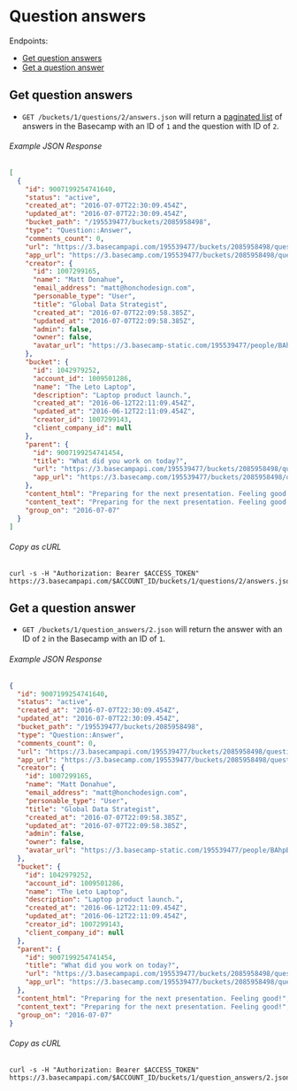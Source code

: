 Question answers
================

Endpoints:

- [Get question answers](#get-question-answers)
- [Get a question answer](#get-a-question-answer)

Get question answers
--------------------

* `GET /buckets/1/questions/2/answers.json` will return a [paginated list][pagination] of answers in the Basecamp with an ID of `1` and the question with ID of `2`.

###### Example JSON Response
<!-- START GET /buckets/1/questions/2/answers.json -->
```json
[
  {
    "id": 9007199254741640,
    "status": "active",
    "created_at": "2016-07-07T22:30:09.454Z",
    "updated_at": "2016-07-07T22:30:09.454Z",
    "bucket_path": "/195539477/buckets/2085958498",
    "type": "Question::Answer",
    "comments_count": 0,
    "url": "https://3.basecampapi.com/195539477/buckets/2085958498/question_answers/9007199254741640.json",
    "app_url": "https://3.basecamp.com/195539477/buckets/2085958498/questions/9007199254741454/answers/2016-07-07#__recording_9007199254741640",
    "creator": {
      "id": 1007299165,
      "name": "Matt Donahue",
      "email_address": "matt@honchodesign.com",
      "personable_type": "User",
      "title": "Global Data Strategist",
      "created_at": "2016-07-07T22:09:58.385Z",
      "updated_at": "2016-07-07T22:09:58.385Z",
      "admin": false,
      "owner": false,
      "avatar_url": "https://3.basecamp-static.com/195539477/people/BAhpBF0qCjw=--21513efb0cf6f64f7a0720b2c56ac6145ae6680c/avatar-64-x4"
    },
    "bucket": {
      "id": 1042979252,
      "account_id": 1009501286,
      "name": "The Leto Laptop",
      "description": "Laptop product launch.",
      "created_at": "2016-06-12T22:11:09.454Z",
      "updated_at": "2016-06-12T22:11:09.454Z",
      "creator_id": 1007299143,
      "client_company_id": null
    },
    "parent": {
      "id": 9007199254741454,
      "title": "What did you work on today?",
      "url": "https://3.basecampapi.com/195539477/buckets/2085958498/questions/9007199254741454.json",
      "app_url": "https://3.basecamp.com/195539477/buckets/2085958498/questions/9007199254741454"
    },
    "content_html": "Preparing for the next presentation. Feeling good!",
    "content_text": "Preparing for the next presentation. Feeling good!",
    "group_on": "2016-07-07"
  }
]
```
<!-- END GET /buckets/1/questions/2/answers.json -->
###### Copy as cURL

``` shell
curl -s -H "Authorization: Bearer $ACCESS_TOKEN" https://3.basecampapi.com/$ACCOUNT_ID/buckets/1/questions/2/answers.json
```

Get a question answer
---------------------

* `GET /buckets/1/question_answers/2.json` will return the answer with an ID of `2` in the Basecamp with an ID of `1`.

###### Example JSON Response
<!-- START GET /buckets/1/question_answers/2.json -->
```json
{
  "id": 9007199254741640,
  "status": "active",
  "created_at": "2016-07-07T22:30:09.454Z",
  "updated_at": "2016-07-07T22:30:09.454Z",
  "bucket_path": "/195539477/buckets/2085958498",
  "type": "Question::Answer",
  "comments_count": 0,
  "url": "https://3.basecampapi.com/195539477/buckets/2085958498/question_answers/9007199254741640.json",
  "app_url": "https://3.basecamp.com/195539477/buckets/2085958498/questions/9007199254741454/answers/2016-07-07#__recording_9007199254741640",
  "creator": {
    "id": 1007299165,
    "name": "Matt Donahue",
    "email_address": "matt@honchodesign.com",
    "personable_type": "User",
    "title": "Global Data Strategist",
    "created_at": "2016-07-07T22:09:58.385Z",
    "updated_at": "2016-07-07T22:09:58.385Z",
    "admin": false,
    "owner": false,
    "avatar_url": "https://3.basecamp-static.com/195539477/people/BAhpBF0qCjw=--21513efb0cf6f64f7a0720b2c56ac6145ae6680c/avatar-64-x4"
  },
  "bucket": {
    "id": 1042979252,
    "account_id": 1009501286,
    "name": "The Leto Laptop",
    "description": "Laptop product launch.",
    "created_at": "2016-06-12T22:11:09.454Z",
    "updated_at": "2016-06-12T22:11:09.454Z",
    "creator_id": 1007299143,
    "client_company_id": null
  },
  "parent": {
    "id": 9007199254741454,
    "title": "What did you work on today?",
    "url": "https://3.basecampapi.com/195539477/buckets/2085958498/questions/9007199254741454.json",
    "app_url": "https://3.basecamp.com/195539477/buckets/2085958498/questions/9007199254741454"
  },
  "content_html": "Preparing for the next presentation. Feeling good!",
  "content_text": "Preparing for the next presentation. Feeling good!",
  "group_on": "2016-07-07"
}
```
<!-- END GET /buckets/1/question_answers/2.json -->
###### Copy as cURL

``` shell
curl -s -H "Authorization: Bearer $ACCESS_TOKEN" https://3.basecampapi.com/$ACCOUNT_ID/buckets/1/question_answers/2.json
```

[pagination]: https://github.com/basecamp/bc3-api/blob/master/README.md#pagination
